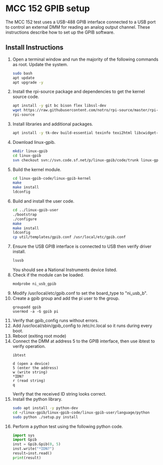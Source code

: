 # MCC 152 GPIB setup

The MCC 152 test uses a USB-488 GPIB interface connected to a USB
port to control an external DMM for reading an analog output channel.
These instructions describe how to set up the GPIB software.

## Install Instructions

1. Open a terminal window and run the majority of the following commands
   as root. Update the system.
   ```sh
   sudo bash
   apt update
   apt upgrade -y
   ```
2. Install the rpi-source package and dependencies to get the kernel source
   code.
   ```sh
   apt install -y git bc bison flex libssl-dev
   wget https://raw.githubusercontent.com/notro/rpi-source/master/rpi-source -O /usr/bin/rpi-source && sudo chmod +x /usr/bin/rpi-source && /usr/bin/rpi-source -q --tag-update
   rpi-source
   ```
3. Install libraries and additional packages.
   ```sh
   apt install -y tk-dev build-essential texinfo texi2html libcwidget-dev libncurses5-dev libx11-dev binutils-dev bison flex libusb-1.0-0 libusb-dev libmpfr-dev libexpat1-dev tofrodos subversion autoconf automake libtool mercurial
   ```
4. Download linux-gpib.
   ```sh
   mkdir linux-gpib
   cd linux-gpib
   svn checkout svn://svn.code.sf.net/p/linux-gpib/code/trunk linux-gpib-code
   ```
5. Build the kernel module.
   ```sh
   cd linux-gpib-code/linux-gpib-kernel
   make
   make install
   ldconfig
   ```
6. Build and install the user code.
   ```sh
   cd ../linux-gpib-user
   ./bootstrap
   ./configure
   make
   make install
   ldconfig
   cp util/templates/gpib.conf /usr/local/etc/gpib.conf
   ```
7. Ensure the USB GPIB interface is connected to USB then verify driver install.
   ```sh
   lsusb
   ```
   You should see a National Instruments device listed.
8. Check if the module can be loaded.
   ```sh
   modprobe ni_usb_gpib
   ```
9. Modify /usr/local/etc/gpib.conf to set the board_type to "ni_usb_b".
10. Create a gpib group and add the pi user to the group.
    ```ssh
    groupadd gpib
    usermod -a -G gpib pi
    ```
11. Verify that gpib_config runs without errors.
12. Add /usr/local/sbin/gpib_config to /etc/rc.local so it runs during every
    boot.
13. Reboot (exiting root mode)
14. Connect the DMM at address 5 to the GPIB interface, then use
    ibtest to verify operation.
    ```
    ibtest

    d (open a device)
    5 (enter the address)
    w (write string)
    *IDN?
    r (read string)
    q
    ```
    Verify that the received ID string looks correct.
15. Install the python library.
    ```sh
    sudo apt install -y python-dev
    cd ~/linux-gpib/linux-gpib-code/linux-gpib-user/language/python
    sudo python ./setup.py install
    ```
16. Perform a python test using the following python code.
    ```python
    import sys
    import Gpib
    inst = Gpib.Gpib(0, 5)
    inst.write("*IDN?")
    result=inst.read()
    print(result)
    ```


